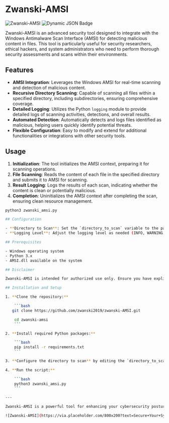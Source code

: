 # Zwanski-AMSI

![Zwanski-AMSI](https://via.placeholder.com/800x200?text=Zwanski-AMSI)
<img alt="Dynamic JSON Badge" src="https://img.shields.io/badge/dynamic/json">

Zwanski-AMSI is an advanced security tool designed to integrate with the Windows Antimalware Scan Interface (AMSI) for detecting malicious content in files. This tool is particularly useful for security researchers, ethical hackers, and system administrators who need to perform thorough security assessments and scans within their environments.

## Features

- **AMSI Integration**: Leverages the Windows AMSI for real-time scanning and detection of malicious content.
- **Recursive Directory Scanning**: Capable of scanning all files within a specified directory, including subdirectories, ensuring comprehensive coverage.
- **Detailed Logging**: Utilizes the Python `logging` module to provide detailed logs of scanning activities, detections, and overall results.
- **Automated Detection**: Automatically detects and logs files identified as malicious, helping users quickly identify potential threats.
- **Flexible Configuration**: Easy to modify and extend for additional functionalities or integrations with other security tools.

## Usage

1. **Initialization**: The tool initializes the AMSI context, preparing it for scanning operations.
2. **File Scanning**: Reads the content of each file in the specified directory and submits it to AMSI for scanning.
3. **Result Logging**: Logs the results of each scan, indicating whether the content is clean or potentially malicious.
4. **Completion**: Uninitializes the AMSI context after completing the scan, ensuring clean resource management.

```bash
python3 zwanski_amsi.py

## Configuration

- **Directory to Scan**: Set the `directory_to_scan` variable to the path of the directory you wish to scan.
- **Logging Level**: Adjust the logging level as needed (INFO, WARNING, ERROR) to control the verbosity of log messages.

## Prerequisites

- Windows operating system
- Python 3.x
- AMSI.dll available on the system

## Disclaimer

Zwanski-AMSI is intended for authorized use only. Ensure you have explicit permission to scan any files or directories targeted by this tool. The end user is responsible for complying with all applicable laws and regulations.

## Installation and Setup

1. **Clone the repository:**

    ```bash
   git clone https://github.com/zwanski2019/zwanski-AMSI.git

    cd zwanski-amsi
    ```

2. **Install required Python packages:**

    ```bash
    pip install -r requirements.txt
    ```

3. **Configure the directory to scan** by editing the `directory_to_scan` variable in the script.

4. **Run the script:**

    ```bash
    python3 zwanski_amsi.py
    ```

---

Zwanski-AMSI is a powerful tool for enhancing your cybersecurity posture, providing detailed insights into potential threats through seamless AMSI integration. Use it responsibly and ethically to contribute to a safer digital environment.

![Zwanski-AMSI](https://via.placeholder.com/800x200?text=Secure+Your+System+with+Zwanski-AMSI)
